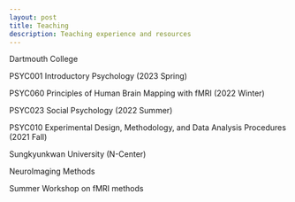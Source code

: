 ```yaml
---
layout: post
title: Teaching
description: Teaching experience and resources
---
```


Dartmouth College

PSYC001 Introductory Psychology (2023 Spring)

PSYC060 Principles of Human Brain Mapping with fMRI (2022 Winter)

PSYC023 Social Psychology (2022 Summer)

PSYC010 Experimental Design, Methodology, and Data Analysis Procedures (2021 Fall)

Sungkyunkwan University (N-Center)

NeuroImaging Methods

Summer Workshop on fMRI methods
